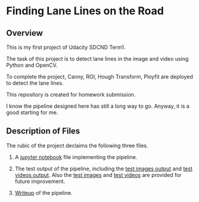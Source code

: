 # Finding Lane Lines on the Road

## Overview

This is my first project of Udacity SDCND Term1.

The task of this project is to detect lane lines in the image and video using Python and OpenCV.

To complete the project, Canny, ROI, Hough Transform, Ployfit are deployed to detect the lane lines.

This repository is created for homework submission. 

I know the pipeline designed here has still a long way to go. Anyway, it is a good starting for me.

## Description of Files

The rubic of the project declaims the following three files.

1. A [jupyter notebook](http://github.com) file implementing the pipeline.

2. The test output of the pipeline, including the [test images output](http://github.com) and 
[test videos output](http://github.com).
Also the [test images](http://github.com) and [test videos](http://github.com) are provided for future improvement.

3. [Writeup](http://github.com) of the pipeline.
